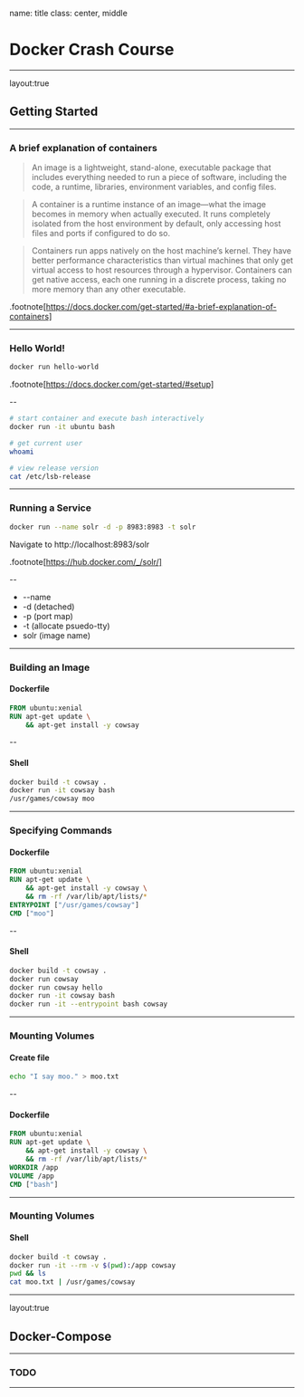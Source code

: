 name: title
class: center, middle

# Docker Crash Course

---

layout:true

## Getting Started

---

### A brief explanation of containers

> An image is a lightweight, stand-alone, executable package that includes everything needed to run a piece of software, including the code, a runtime, libraries, environment variables, and config files.

> A container is a runtime instance of an image—what the image becomes in memory when actually executed. It runs completely isolated from the host environment by default, only accessing host files and ports if configured to do so.

> Containers run apps natively on the host machine’s kernel. They have better performance characteristics than virtual machines that only get virtual access to host resources through a hypervisor. Containers can get native access, each one running in a discrete process, taking no more memory than any other executable.

.footnote[https://docs.docker.com/get-started/#a-brief-explanation-of-containers]

---

### Hello World!

```bash
docker run hello-world
```

.footnote[https://docs.docker.com/get-started/#setup]

--

```bash
# start container and execute bash interactively
docker run -it ubuntu bash

# get current user
whoami

# view release version
cat /etc/lsb-release
```

---

### Running a Service

```bash
docker run --name solr -d -p 8983:8983 -t solr
```

Navigate to http://localhost:8983/solr

.footnote[https://hub.docker.com/_/solr/]

--

 * --name
 * -d (detached)
 * -p (port map)
 * -t (allocate psuedo-tty)
 * solr (image name)

---

### Building an Image

#### Dockerfile

```dockerfile
FROM ubuntu:xenial
RUN apt-get update \
    && apt-get install -y cowsay
```

--

#### Shell

```bash
docker build -t cowsay .
docker run -it cowsay bash
/usr/games/cowsay moo
```

---

### Specifying Commands

#### Dockerfile

```dockerfile
FROM ubuntu:xenial
RUN apt-get update \
    && apt-get install -y cowsay \
    && rm -rf /var/lib/apt/lists/*  
ENTRYPOINT ["/usr/games/cowsay"]
CMD ["moo"]
```

--

#### Shell

```bash
docker build -t cowsay .
docker run cowsay
docker run cowsay hello
docker run -it cowsay bash
docker run -it --entrypoint bash cowsay 
```

---

### Mounting Volumes

#### Create file

```bash
echo "I say moo." > moo.txt
```

--

#### Dockerfile

```dockerfile
FROM ubuntu:xenial
RUN apt-get update \
    && apt-get install -y cowsay \
    && rm -rf /var/lib/apt/lists/*  
WORKDIR /app
VOLUME /app
CMD ["bash"]
```

---

### Mounting Volumes

#### Shell

```bash
docker build -t cowsay .
docker run -it --rm -v $(pwd):/app cowsay
pwd && ls
cat moo.txt | /usr/games/cowsay
```

---

layout:true

## Docker-Compose

---

### TODO

---

